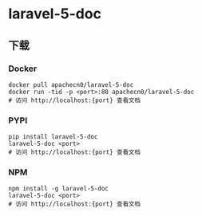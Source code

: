 # laravel-5-doc

## 下载

### Docker

```
docker pull apachecn0/laravel-5-doc
docker run -tid -p <port>:80 apachecn0/laravel-5-doc
# 访问 http://localhost:{port} 查看文档
```

### PYPI

```
pip install laravel-5-doc
laravel-5-doc <port>
# 访问 http://localhost:{port} 查看文档
```

### NPM

```
npm install -g laravel-5-doc
laravel-5-doc <port>
# 访问 http://localhost:{port} 查看文档
```